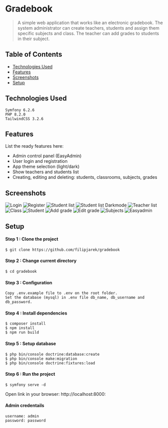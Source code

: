 # Gradebook
> A simple web application that works like an electronic gradebook. The system administrator can create teachers, students and assign them specific subjects and class. The teacher can add grades to students in their subject.

## Table of Contents
* [Technologies Used](#technologies-used)
* [Features](#features)
* [Screenshots](#screenshots)
* [Setup](#setup)

## Technologies Used

    Symfony 6.2.6
    PHP 8.2.0
    TailwindCSS 3.2.6
    
    
## Features
List the ready features here:
- Admin control panel (EasyAdmin)
- User login and registration
- App theme selection (light/dark)
- Show teachers and students list
- Creating, editing and deleting: students, classrooms, subjects, grades

## Screenshots
![Login](./Screenshots/Screenshot_1.png)
![Register](./Screenshots/Screenshot_2.png)
![Student list](./Screenshots/Screenshot_3.png)
![Student list Darkmode](./Screenshots/Screenshot_4.png)
![Teacher list](./Screenshots/Screenshot_11.png)
![Class](./Screenshots/Screenshot_5.png)
![Student](./Screenshots/Screenshot_6.png)
![Add grade](./Screenshots/Screenshot_7.png)
![Edit grade](./Screenshots/Screenshot_8.png)
![Subjects](./Screenshots/Screenshot_9.png)
![Easyadmin](./Screenshots/Screenshot_10.png)

## Setup
#### Step 1 : Clone the project
```
$ git clone https://github.com/filipjarek/gradebook
```
#### Step 2 : Change current directory
```
$ cd gradebook
```
#### Step 3 : Configuration
```
Copy .env.example file to .env on the root folder.
Set the database (mysql) in .env file db_name, db_username and db_password.
```
#### Step 4 : Install dependencies
```
$ composer install
$ npm install
$ npm run build
```
#### Step 5 : Setup database
```
$ php bin/console doctrine:database:create
$ php bin/console make:migration
$ php bin/console doctrine:fixtures:load
```
#### Step 6 : Run the project
```
$ symfony serve -d
```
Open link in your browser: http://localhost:8000:

#### Admin credentails
```
username: admin
password: password
```
